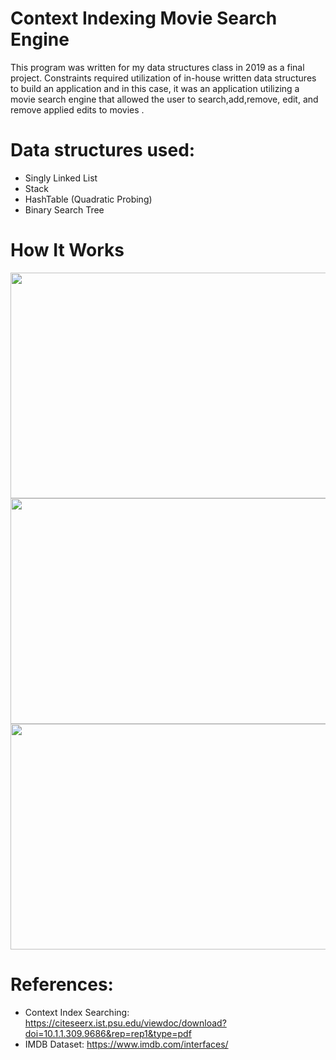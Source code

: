 # Context Indexing Movie Search Engine
This program was written for my data structures class in 2019 as a final project. Constraints required utilization of in-house written data structures to build an application and in this case, it was an application utilizing a movie search engine that allowed the user to search,add,remove, edit, and remove applied edits to movies . <br>

# Data structures used:
* Singly Linked List
* Stack
* HashTable (Quadratic Probing)
* Binary Search Tree



# How It Works

<div>
<img src="https://github.com/henrylao/movie-search-engine/blob/master/images/programFlow.png" width="642" height="361"/>
</div>
<div>
<img src="https://github.com/henrylao/movie-search-engine/blob/master/images/movieDB.png" width="642" height="361"/>
</div>
<div>
<img src="https://github.com/henrylao/movie-search-engine/blob/master/images/contextIndexSearch.png" width="642" height="361"/>
</div>

# References:
* Context Index Searching: https://citeseerx.ist.psu.edu/viewdoc/download?doi=10.1.1.309.9686&rep=rep1&type=pdf
* IMDB Dataset: https://www.imdb.com/interfaces/
